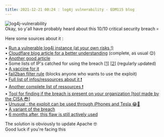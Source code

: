 ```yaml
---
title: 2021-12-21 00:24 : log4j vulnerability - EDM115 blog
---
```


![log4j-vulnerability](@/assets/img/blog/2021/12-21-log4j-vulnerability.webp)  
Okay, so y'all have probably heard about this 10/10 critical security breach :skull:  
  
Here some sources about it :  
  
• [Run a vulnerable log4j instance (at your own risks !)](https://github.com/christophetd/log4shell-vulnerable-app)  
• [Cloudflare blog article for a better understanding](https://blog.cloudflare.com/inside-the-log4j2-vulnerability-cve-2021-44228/) (complete, as usual :relieved:)  
• [Another good article](https://www.lunasec.io/docs/blog/log4j-zero-day/)  
• Some lists of IP's catched for using the breach [[1]](https://gist.github.com/blotus/f87ed46718bfdc634c9081110d243166/raw/148e8e3b8e24fb248f281d6c64f7484d06f540f7/log4j_exploitation_attempts_crowdsec.csv) [[2]](https://gist.github.com/gnremy/c546c7911d5f876f263309d7161a7217/raw/1b9dc2ce127681bae5fc02c3f5f77a3ff9f57ea6/CVE-2021-44228_IPs.csv) (regularly updated)  
• [A vaccine for it](https://github.com/Cybereason/Logout4Shell)  
• [fail2ban filter rule](https://jay.gooby.org/2021/12/13/a-fail2ban-filter-for-the-log4j-cve-2021-44228) (blocks anyone who wants to use the exploit)  
• [Full list of infos/ressources about it :exclamation:](https://cve.mitre.org/cgi-bin/cvename.cgi?name=CVE-2021-44228)  
• [Another complete list of ressources :exclamation:](https://gist.github.com/SwitHak/b66db3a06c2955a9cb71a8718970c592/raw/6552a01148d5dbd8c9c44dabf9767032637b3540/20211210-TLP-WHITE_LOG4J.md)  
• [Tool for finding if the breach is present on your organization [tool made by the CISA :flushed:]](https://github.com/cisagov/log4j-scanner)  
• [Unusual : the exploit can be used through iPhones and Tesla :joy::smiling_face_with_tear:](https://www.theverge.com/2021/12/13/22832552/iphone-tesla-sms-log4shell-log4j-exploit-researchers-test)  
• [A variant of the breach](https://checkmarx.com/blog/cve-2021-44832-apache-log4j-2-17-0-arbitrary-code-execution-via-jdbcappender-datasource-element/)  
• [6 months after, this flaw is still actively used](https://www.bleepingcomputer.com/news/security/cisa-log4shell-exploits-still-being-used-to-hack-vmware-servers/)  
  
The solution is obviously to update Apache :nerd_face:  
Good luck if you're facing this
